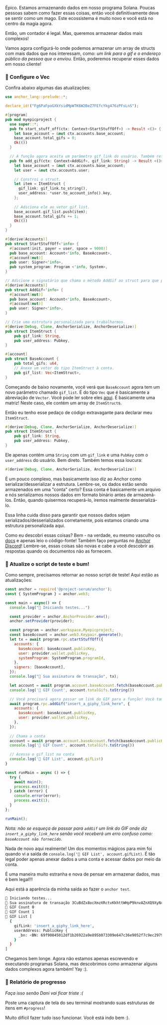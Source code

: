 Épico. Estamos armazenando dados em nosso programa Solana. Poucas pessoas sabem como fazer essas coisas, então você definitivamente deve se sentir como um mago. Este ecossistema é muito novo e você está no centro da magia agora.

Então, um contador é legal. Mas, queremos armazenar dados mais complexos!

Vamos agora configurá-lo onde podemos armazenar um array de structs com mais dados que nos interessam, como: *um link para o gif e o endereço público da pessoa que o enviou.* Então, poderemos recuperar esses dados em nosso cliente!

### 💎 Configure o Vec<ItemStruct>

Confira abaixo algumas das atualizações:

```rust
use anchor_lang::prelude::*;

declare_id!("Fg6PaFpoGXkYsidMpWTK6W2BeZ7FEfcYkg476zPFsLnS");

#[program]
pub mod myepicproject {
  use super::*;
  pub fn start_stuff_off(ctx: Context<StartStuffOff>) -> Result <()> {
    let base_account = &mut ctx.accounts.base_account;
    base_account.total_gifs = 0;
    Ok(())
  }

  // A função agora aceita um parâmetro gif_link do usuário. Também referenciamos o usuário do Contexto
  pub fn add_gif(ctx: Context<AddGif>, gif_link: String) -> Result <()> {
    let base_account = &mut ctx.accounts.base_account;
    let user = &mut ctx.accounts.user;

	// Constroi o struct.
    let item = ItemStruct {
      gif_link: gif_link.to_string(),
      user_address: *user.to_account_info().key,
    };
		
	// Adiciona ele ao vetor gif_list.
    base_account.gif_list.push(item);
    base_account.total_gifs += 1;
    Ok(())
  }
}

#[derive(Accounts)]
pub struct StartStuffOff<'info> {
  #[account(init, payer = user, space = 9000)]
  pub base_account: Account<'info, BaseAccount>,
  #[account(mut)]
  pub user: Signer<'info>,
  pub system_program: Program <'info, System>,
}

// Adicione o signatário que chama o método AddGif ao struct para que possamos salvá-lo
#[derive(Accounts)]
pub struct AddGif<'info> {
  #[account(mut)]
  pub base_account: Account<'info, BaseAccount>,
  #[account(mut)]
  pub user: Signer<'info>,
}

// Crie uma estrutura personalizada para trabalharmos.
#[derive(Debug, Clone, AnchorSerialize, AnchorDeserialize)]
pub struct ItemStruct {
    pub gif_link: String,
    pub user_address: Pubkey,
}

#[account]
pub struct BaseAccount {
    pub total_gifs: u64,
	// Anexe um vetor do tipo ItemStruct à conta.
    pub gif_list: Vec<ItemStruct>,
}
```

Começando de baixo novamente, você verá que `BaseAccount` agora tem um novo parâmetro chamado `gif_list`. É do tipo `Vec` que é basicamente a abreviação de `Vector`. Você pode ler sobre eles [aqui](https://doc.rust-lang.org/std/vec/struct.Vec.html). É basicamente uma matriz! Neste caso, ele contém um array de `ItemStruct`s.

Então eu tenho esse pedaço de código extravagante para declarar meu `ItemStruct`.

```rust
#[derive(Debug, Clone, AnchorSerialize, AnchorDeserialize)]
pub struct ItemStruct {
    pub gif_link: String,
    pub user_address: Pubkey,
}
```

Ele apenas contém uma `String` com um `gif_link` e uma `PubKey` com o `user_address` do usuário. Bem direto. Também temos essa loucura:

```rust
#[derive(Debug, Clone, AnchorSerialize, AnchorDeserialize)]
```

É um pouco complexo, mas basicamente isso diz ao Anchor como serializar/desserializar a estrutura. Lembre-se, os dados estão sendo armazenados em uma "conta" certo? Essa conta é basicamente um arquivo e nós serializamos nossos dados em formato binário antes de armazená-los. Então, quando quisermos recuperá-lo, iremos realmente desserializá-lo.

Essa linha cuida disso para garantir que nossos dados sejam serializados/desserializados corretamente, pois estamos criando uma estrutura personalizada aqui.

Como eu descobri essas coisas? Bem - na verdade, eu mesmo vasculho os [docs](https://docs.rs/anchor-lang/0.4.0/anchor_lang/trait.AnchorSerialize.html) e apenas leio o código-fonte! Também faço perguntas no [Anchor Discord](https://discord.gg/8HwmBtt2ss)! Lembre-se, essas coisas são novas e cabe a você descobrir as respostas quando os documentos não as fornecem.

### 🤯 Atualize o script de teste e bum!

Como sempre, precisamos retornar ao nosso script de teste! Aqui estão as atualizações:

```javascript
const anchor = require('@project-serum/anchor');
const { SystemProgram } = anchor.web3;

const main = async() => {
  console.log("🚀 Iniciando testes...")

  const provider = anchor.AnchorProvider.env();
  anchor.setProvider(provider);

  const program = anchor.workspace.Myepicproject;
  const baseAccount = anchor.web3.Keypair.generate();
  let tx = await program.rpc.startStuffOff({
    accounts: {
      baseAccount: baseAccount.publicKey,
      user: provider.wallet.publicKey,
      systemProgram: SystemProgram.programId,
    },
    signers: [baseAccount],
  });
  console.log("📝 Sua assinatura de transação", tx);

  let account = await program.account.baseAccount.fetch(baseAccount.publicKey);
  console.log('👀 GIF Count', account.totalGifs.toString())

  // Você precisará agora passar um link do GIF para a função! Você também precisará passar o usuário que está enviando o GIF!
  await program.rpc.addGif("insert_a_giphy_link_here", {
    accounts: {
      baseAccount: baseAccount.publicKey,
      user: provider.wallet.publicKey,
    },
  });
  
  // Chama a conta
  account = await program.account.baseAccount.fetch(baseAccount.publicKey);
  console.log('👀 GIF Count', account.totalGifs.toString())

  // Acessa o gif_list na conta
  console.log('👀 GIF List', account.gifList)
}

const runMain = async () => {
  try {
    await main();
    process.exit(0);
  } catch (error) {
    console.error(error);
    process.exit(1);
  }
};

runMain();
```

*Nota: não se esqueça de passar para `addGif` um link do GIF onde diz `insert_a_giphy_link_here` senão você receberá um erro confuso como: `baseAccount não fornecido`.*

Nada de novo aqui realmente! Um dos momentos mágicos para mim foi quando vi a saída de `console.log('👀 GIF List', account.gifList)`. É tão legal poder apenas anexar dados a uma conta e acessar dados por meio da conta.

É uma maneira muito estranha e nova de pensar em armazenar dados, mas é bem legal!!!

Aqui está a aparência da minha saída ao fazer o `anchor test`.

```bash
🚀 Iniciando testes...
📝 Sua assinatura de transação 3CuBdZx8ocXmzXRctvKkhttWHpP9knvAZnXQ9XyNcgr1xeqs6E3Hj9RVkEWSc2iEW15xXprKzip1hQw8o5kWVgsa
👀 GIF Count 0
👀 GIF Count 1
👀 GIF List [
  {
    gifLink: 'insert_a_giphy_link_here',
    userAddress: PublicKey {
      _bn: <BN: 69f90845012df1b26922a9e895b073309e647c36e9052f7c9ec29793b8be9e99>
    }
  }
]
```

Chegamos bem longe. Agora não estamos apenas escrevendo e executando programas Solana, mas descobrimos como armazenar alguns dados complexos agora também! Yay :).

### 🚨 Relatório de progresso

*Faça isso senão Dani vai ficar triste :(*

Poste uma captura de tela do seu terminal mostrando suas estruturas de itens em `#progress`!

Muito difícil fazer tudo isso funcionar. Você está indo bem :).
